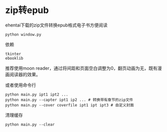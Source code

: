 # zip转epub
ehentai下载的zip文件转换epub格式电子书方便阅读

    python window.py

依赖 

    tkinter
    ebooklib 

推荐使用moon reader，通过将间距和页面空白调整为0，翻页动画为无，既有漫画阅读器的效果。 

或者使用命令行

    python main.py ipt1 ipt2 ...
    python main.py --capter ipt1 ip2 ... # 转换带有章节的zip文件
    python main.py --cover coverfile ipt1 ipt ipt3 # 自定义封面 

清理缓存 

    python main.py --clear

